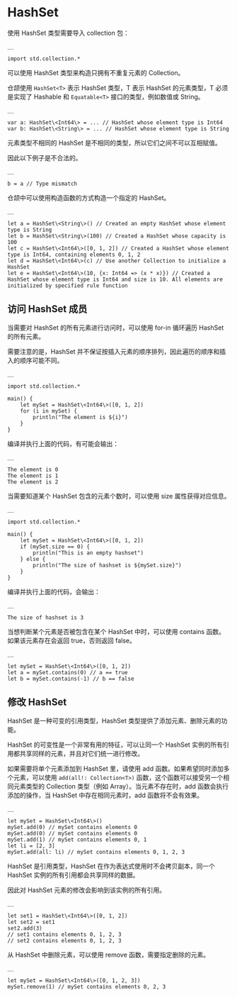 
# HashSet

使用 HashSet 类型需要导入 collection 包：
    
    __
    
    import std.collection.*
    
可以使用 HashSet 类型来构造只拥有不重复元素的 Collection。

仓颉使用 `HashSet<T>` 表示 HashSet 类型，T 表示 HashSet 的元素类型，T 必须是实现了 Hashable 和 `Equatable<T>` 接口的类型，例如数值或 String。
    
    __
    
    var a: HashSet\<Int64\> = ... // HashSet whose element type is Int64
    var b: HashSet\<String\> = ... // HashSet whose element type is String
    
元素类型不相同的 HashSet 是不相同的类型，所以它们之间不可以互相赋值。

因此以下例子是不合法的。
    
    __
    
    b = a // Type mismatch
    
仓颉中可以使用构造函数的方式构造一个指定的 HashSet。
    
    __
    
    let a = HashSet\<String\>() // Created an empty HashSet whose element type is String
    let b = HashSet\<String\>(100) // Created a HashSet whose capacity is 100
    let c = HashSet\<Int64\>([0, 1, 2]) // Created a HashSet whose element type is Int64, containing elements 0, 1, 2
    let d = HashSet\<Int64\>(c) // Use another Collection to initialize a HashSet
    let e = HashSet\<Int64\>(10, {x: Int64 => (x * x)}) // Created a HashSet whose element type is Int64 and size is 10. All elements are initialized by specified rule function
    
## 访问 HashSet 成员

当需要对 HashSet 的所有元素进行访问时，可以使用 for-in 循环遍历 HashSet 的所有元素。

需要注意的是，HashSet 并不保证按插入元素的顺序排列，因此遍历的顺序和插入的顺序可能不同。
    
    __
    
    import std.collection.*
    
    main() {
        let mySet = HashSet\<Int64\>([0, 1, 2])
        for (i in mySet) {
            println("The element is ${i}")
        }
    }
    
编译并执行上面的代码，有可能会输出：
    
    __
    
    The element is 0
    The element is 1
    The element is 2

当需要知道某个 HashSet 包含的元素个数时，可以使用 size 属性获得对应信息。
    
    __
    
    import std.collection.*
    
    main() {
        let mySet = HashSet\<Int64\>([0, 1, 2])
        if (mySet.size == 0) {
            println("This is an empty hashset")
        } else {
            println("The size of hashset is ${mySet.size}")
        }
    }
    
编译并执行上面的代码，会输出：
    
    __
    
    The size of hashset is 3

当想判断某个元素是否被包含在某个 HashSet 中时，可以使用 contains 函数。如果该元素存在会返回 true，否则返回 false。
    
    __
    
    let mySet = HashSet\<Int64\>([0, 1, 2])
    let a = mySet.contains(0) // a == true
    let b = mySet.contains(-1) // b == false
    
## 修改 HashSet

HashSet 是一种可变的引用类型，HashSet 类型提供了添加元素、删除元素的功能。

HashSet 的可变性是一个非常有用的特征，可以让同一个 HashSet 实例的所有引用都共享同样的元素，并且对它们统一进行修改。

如果需要将单个元素添加到 HashSet 里，请使用 add 函数。如果希望同时添加多个元素，可以使用 `add(all!: Collection<T>)` 函数，这个函数可以接受另一个相同元素类型的 Collection 类型（例如 Array）。当元素不存在时，add 函数会执行添加的操作，当 HashSet 中存在相同元素时，add 函数将不会有效果。
    
    __
    
    let mySet = HashSet\<Int64\>()
    mySet.add(0) // mySet contains elements 0
    mySet.add(0) // mySet contains elements 0
    mySet.add(1) // mySet contains elements 0, 1
    let li = [2, 3]
    mySet.add(all: li) // mySet contains elements 0, 1, 2, 3
    
HashSet 是引用类型，HashSet 在作为表达式使用时不会拷贝副本，同一个 HashSet 实例的所有引用都会共享同样的数据。

因此对 HashSet 元素的修改会影响到该实例的所有引用。
    
    __
    
    let set1 = HashSet\<Int64\>([0, 1, 2])
    let set2 = set1
    set2.add(3)
    // set1 contains elements 0, 1, 2, 3
    // set2 contains elements 0, 1, 2, 3
    
从 HashSet 中删除元素，可以使用 remove 函数，需要指定删除的元素。
    
    __
    
    let mySet = HashSet\<Int64\>([0, 1, 2, 3])
    mySet.remove(1) // mySet contains elements 0, 2, 3